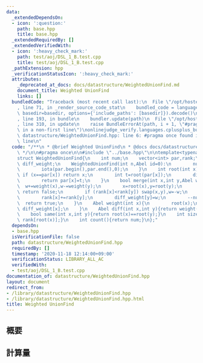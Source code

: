 ```yaml
---
data:
  _extendedDependsOn:
  - icon: ':question:'
    path: base.hpp
    title: base.hpp
  _extendedRequiredBy: []
  _extendedVerifiedWith:
  - icon: ':heavy_check_mark:'
    path: test/aoj/DSL_1_B.test.cpp
    title: test/aoj/DSL_1_B.test.cpp
  _pathExtension: hpp
  _verificationStatusIcon: ':heavy_check_mark:'
  attributes:
    _deprecated_at_docs: docs/datastructure/WeightedUnionFind.md
    document_title: Weighted UnionFind
    links: []
  bundledCode: "Traceback (most recent call last):\n  File \"/opt/hostedtoolcache/Python/3.9.1/x64/lib/python3.9/site-packages/onlinejudge_verify/documentation/build.py\"\
    , line 71, in _render_source_code_stat\n    bundled_code = language.bundle(stat.path,\
    \ basedir=basedir, options={'include_paths': [basedir]}).decode()\n  File \"/opt/hostedtoolcache/Python/3.9.1/x64/lib/python3.9/site-packages/onlinejudge_verify/languages/cplusplus.py\"\
    , line 193, in bundle\n    bundler.update(path)\n  File \"/opt/hostedtoolcache/Python/3.9.1/x64/lib/python3.9/site-packages/onlinejudge_verify/languages/cplusplus_bundle.py\"\
    , line 310, in update\n    raise BundleErrorAt(path, i + 1, \"#pragma once found\
    \ in a non-first line\")\nonlinejudge_verify.languages.cplusplus_bundle.BundleErrorAt:\
    \ datastructure/WeightedUnionFind.hpp: line 6: #pragma once found in a non-first\
    \ line\n"
  code: "/**\n * @brief Weighted UnionFind\n * @docs docs/datastructure/WeightedUnionFind.md\n\
    \ */\n\n#pragma once\n\n#include \"../base.hpp\"\n\ntemplate<typename Abel>\n\
    struct WeightedUnionFind{\n    int num;\n    vector<int> par,rank;\n    vector<Abel>\
    \ diff_weight;\n    WeightedUnionFind(int n,Abel id=0):\n        num(n),par(n),rank(n,1),diff_weight(n,Abel(0)){\n\
    \        iota(par.begin(),par.end(),0);\n    }\n    int root(int x){\n       \
    \ if (x==par[x]) return x;\n        int t=root(par[x]);\n        diff_weight[x]+=diff_weight[par[x]];\n\
    \        return par[x]=t;\n    }\n    bool merge(int x,int y,Abel w){\n      \
    \  w+=weight(x),w-=weight(y);\n        x=root(x),y=root(y);\n        if (x==y)\
    \ return false;\n        if (rank[x]<rank[y]) swap(x,y),w=-w;\n        par[y]=x;\n\
    \        rank[x]+=rank[y];\n        diff_weight[y]=w;\n        --num;\n      \
    \  return true;\n    }\n    Abel weight(int x){\n        root(x);\n        return\
    \ diff_weight[x];\n    }\n    Abel diff(int x,int y){return weight(y)-weight(x);}\n\
    \    bool same(int x,int y){return root(x)==root(y);}\n    int size(int x){return\
    \ rank[root(x)];}\n    int count(){return num;}\n};"
  dependsOn:
  - base.hpp
  isVerificationFile: false
  path: datastructure/WeightedUnionFind.hpp
  requiredBy: []
  timestamp: '2020-11-18 12:14:00+09:00'
  verificationStatus: LIBRARY_ALL_AC
  verifiedWith:
  - test/aoj/DSL_1_B.test.cpp
documentation_of: datastructure/WeightedUnionFind.hpp
layout: document
redirect_from:
- /library/datastructure/WeightedUnionFind.hpp
- /library/datastructure/WeightedUnionFind.hpp.html
title: Weighted UnionFind
---
```

## 概要

## 計算量